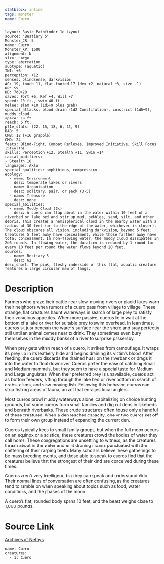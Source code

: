 ```yaml
---
statblock: inline
tags: monster
name: Cuero
---
```

```statblock
layout: Basic Pathfinder 1e Layout
source: "Bestiary 5"
Monster_CR: 5
name: Cuero
Monster_XP: 1600
alignment: N
size: Large
type: aberration
subtype: (aquatic)
INI: +6
perception: +12
senses: blindsense, darkvision
AC: 19, touch 11, flat-footed 17 (dex +2, natural +8, size -1)
HP: 59
HD: 7d8+28
saves: Fort +6, Ref +4, Will +7
speed: 10 ft., swim 40 ft.
melee: slam +10 (1d6+9 plus grab)
special_attacks: blood drain (1d2 Constitution), constrict (1d6+9), muddy cloud
space: 10 ft.
reach: 5 ft.
pf1e_stats: [22, 15, 18, 6, 15, 9]
BAB: 5
CMB: 12 (+16 grapple)
CMD: 24
feats: Blind-Fight, Combat Reflexes, Improved Initiative, Skill Focus (Stealth)
skills: Perception +12, Stealth +11, Swim +14
racial_modifiers:
- Stealth 10
languages: Aklo
special_qualities: amphibious, compression
ecology:
  - name: Environment
    desc: temperate lakes or rivers
  - name: Organisation
    desc: solitary, pair, or pack (3-5)
  - name: Treasure
    desc: none
special_abilities:
  - name: Muddy Cloud (Ex)
    desc: A cuero can flap about in the water within 10 feet of a riverbed or lake bed and stir up mud, pebbles, sand, silt, and other debris. This creates a hemispherical cloud in the nearby water with a radius of 30 feet (or to the edge of the water, whichever is closer). The cloud obscures all vision, including darkvision, beyond 5 feet. Creatures 5 feet away have concealment, while those farther away have total concealment. In non-flowing water, the muddy cloud dissipates in 2d6 rounds. In flowing water, the duration is reduced by 1 round for every 10 feet per round the water flows beyond 20 feet.
sources:
  - name: Bestiary 5
    desc: 62
desc_short: The pink, fleshy underside of this flat, aquatic creature features a large circular maw of fangs.
```
# Description
Farmers who graze their cattle near slow-moving rivers or placid lakes warn their neighbors when rumors of a cuero pass from village to village. These strange, flat creatures haunt waterways in search of large prey to satisfy their voracious appetites. When more passive, cueros lie in wait at the bottom of a lake or river for suitable prey to swim overhead. In lean times, cueros sit just beneath the water’s surface near the shore and stay perfectly still until an animal comes near to drink. They sometimes even bury themselves in the muddy banks of a river to surprise passersby.

When prey gets within reach of a cuero, it strikes from camouflage. It wraps its prey up in its leathery hide and begins draining its victim’s blood. After feeding, the cuero discards the drained husk on the riverbank or drags it into the water to float downriver. Cueros prefer the ease of catching Small and Medium mammals, but they seem to have a special taste for Medium and Large ungulates. When their preferred prey is unavailable, cueros act as bottom feeders, sifting through the lake bed or river bottom in search of crabs, clams, and slow moving fish. Following this behavior, cueros can strip fishing areas of fauna, an act that enrages local anglers.

Most cueros prowl muddy waterways alone, capitalizing on choice hunting grounds, but some cueros form small families and dig out dens in lakebeds and beneath riverbanks. These crude structures often house only a handful of these creatures. When a den reaches capacity, one or two cueros set off to form their own group instead of expanding the current den.

Cueros typically keep to small family groups, but when the full moon occurs on an equinox or a solstice, these creatures crowd the bodies of water they call home. These congregations are unsettling to witness, as the creatures thrash about in the water and emit droning moans punctuated with the chittering of their rasping teeth. Many scholars believe these gatherings to be mass breeding events, and those able to speak to cueros find that the creatures believe that the strongest of their kind are conceived during these times.

Cueros aren’t very intelligent, but they can speak and understand Aklo. Their normal lines of conversation are often confusing, as the creatures tend to ramble on when speaking about topics such as food, water conditions, and the phases of the moon.

A cuero’s flat, rounded body spans 10 feet, and the beast weighs close to 1,000 pounds.
# Source Link
[Archives of Nethys](https://aonprd.com/MonsterDisplay.aspx?ItemName=Cuero)
```encounter-table
name: Cuero
creatures:
  - 1: Cuero
```
